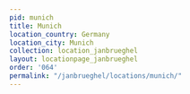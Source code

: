 ```yaml
---
pid: munich
title: Munich
location_country: Germany
location_city: Munich
collection: location_janbrueghel
layout: locationpage_janbrueghel
order: '064'
permalink: "/janbrueghel/locations/munich/"
---
```

